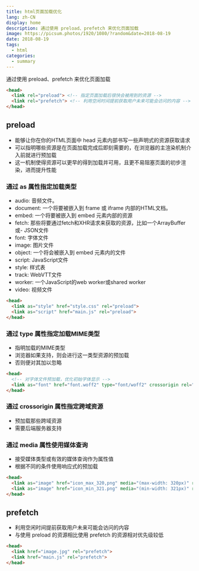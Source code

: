 ```yaml
---
title: html页面加载优化
lang: zh-CN
display: home
description: 通过使用 preload、prefetch 来优化页面加载
image: https://picsum.photos/1920/1080/?random&date=2018-08-19
date: 2018-08-19
tags:
  - html
categories:
  - summary
--- 
```


通过使用 preload、prefetch 来优化页面加载

<!-- more -->

``` html
<head>
  <link rel="preload"> <!-- 指定页面加载后很快会被用到的资源 -->
  <link rel="prefetch"> <!-- 利用空闲时间提前获取用户未来可能会访问的内容 -->
</head>
```

## preload
- 能够让你在你的HTML页面中 head 元素内部书写一些声明式的资源获取请求
- 可以指明哪些资源是在页面加载完成后即刻需要的，在浏览器的主渲染机制介入前就进行预加载
- 这一机制使得资源可以更早的得到加载并可用，且更不易阻塞页面的初步渲染，进而提升性能

### 通过 as 属性指定加载类型
- audio: 音频文件。
- document: 一个将要被嵌入到 frame 或 iframe 内部的HTML文档。
- embed: 一个将要被嵌入到 embed 元素内部的资源
- fetch: 那些将要通过fetch和XHR请求来获取的资源，比如一个ArrayBuffer或- JSON文件
- font: 字体文件
- image: 图片文件
- object: 一个将会被嵌入到 embed 元素内的文件
- script: JavaScript文件
- style: 样式表
- track: WebVTT文件
- worker: 一个JavaScript的web worker或shared worker
- video: 视频文件
``` html
<head>
  <link as="style" href="style.css" rel="preload">
  <link as="script" href="main.js" rel="preload">
</head>
```

### 通过 type 属性指定加载MIME类型
- 指明加载的MIME类型
- 浏览器如果支持，则会进行这一类型资源的预加载
- 否则便对其加以忽略
``` html
<head>
  <!-- 对字体文件预加载，优化初始字体显示 -->
  <link as="font" href="font.woff2" type="font/woff2" crossorigin rel="preload">
</head>
```

### 通过 crossorigin 属性指定跨域资源
- 预加载那些跨域资源
- 需要后端服务器支持

### 通过 media 属性使用媒体查询
- 接受媒体类型或有效的媒体查询作为属性值
- 根据不同的条件使用响应式的预加载
``` html
<head>
  <link as="image" href="icon_max_320,png" media="(max-width: 320px)" rel="preload">
  <link as="image" href="icon_min_321.png" media="(min-width: 321px)" rel="preload">
</head>
```

## prefetch
- 利用空闲时间提前获取用户未来可能会访问的内容
- 与使用 preload 的资源相比使用 prefetch 的资源相对优先级较低
``` html
<head>
  <link href="image.jpg" rel="prefetch">
  <link href="main.js" rel="prefetch">
</head>
```